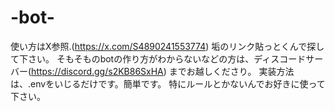 # -bot-
使い方はX参照.(https://x.com/S4890241553774) 垢のリンク貼っとくんで探して下さい。
そもそものbotの作り方がわからないなどの方は、ディスコードサーバー(https://discord.gg/s2KB86SxHA) までお越しくださり。
実装方法は、.envをいじるだけです。簡単です。
特にルールとかないんでお好きに使って下さい。
